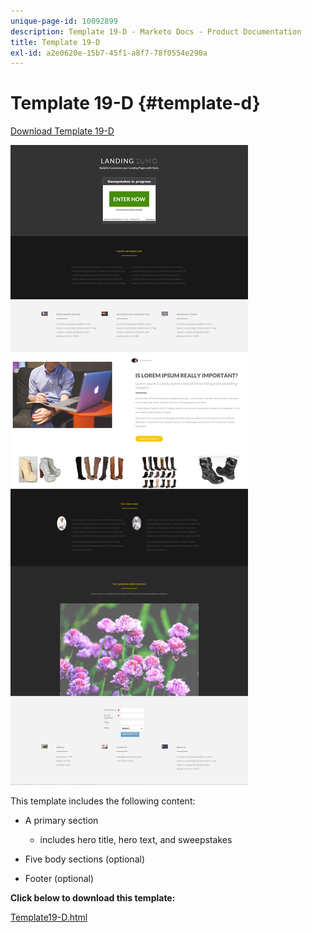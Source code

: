 ```yaml
---
unique-page-id: 10092899
description: Template 19-D - Marketo Docs - Product Documentation
title: Template 19-D
exl-id: a2e0620e-15b7-45f1-a8f7-78f0554e290a
---
```

# Template 19-D {#template-d}

[Download Template 19-D](https://docs.marketo.com/download/attachments/10092899/template-19d.html?version=1&modificationdate=1441750473000&api=v2)

![](assets/image2015-9-16-17-3a1-3a31.png)

This template includes the following content:

* A primary section

    * includes hero title, hero text, and sweepstakes

* Five body sections (optional)
* Footer (optional)

**Click below to download this template:**

[Template19-D.html](https://docs.marketo.com/download/attachments/10092899/template-19d.html?version=1&modificationdate=1441750473000&api=v2)
